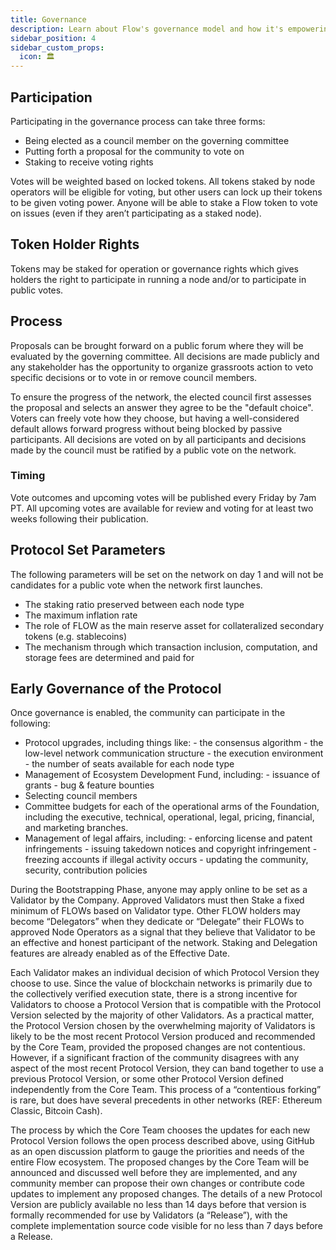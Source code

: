 ```yaml
---
title: Governance
description: Learn about Flow's governance model and how it's empowering our community of users and builders.
sidebar_position: 4
sidebar_custom_props:
  icon: 🏛️
---
```


## Participation

Participating in the governance process can take three forms:

- Being elected as a council member on the governing committee
- Putting forth a proposal for the community to vote on
- Staking to receive voting rights

Votes will be weighted based on locked tokens. All tokens staked by node operators will be eligible for voting, but other users can lock up their tokens to be given voting power. Anyone will be able to stake a Flow token to vote on issues (even if they aren’t participating as a staked node).

## Token Holder Rights

Tokens may be staked for operation or governance rights which gives holders the right to participate in running a node and/or to participate in public votes.

## Process

Proposals can be brought forward on a public forum where they will be evaluated by the governing committee. All decisions are made publicly and any stakeholder has the opportunity to organize grassroots action to veto specific decisions or to vote in or remove council members.

To ensure the progress of the network, the elected council first assesses the proposal and selects an answer they agree to be the "default choice". Voters can freely vote how they choose, but having a well-considered default allows forward progress without being blocked by passive participants. All decisions are voted on by all participants and decisions made by the council must be ratified by a public vote on the network.

### Timing

Vote outcomes and upcoming votes will be published every Friday by 7am PT. All upcoming votes are available for review and voting for at least two weeks following their publication.

## Protocol Set Parameters

The following parameters will be set on the network on day 1 and will not be candidates for a public vote when the network first launches.

- The staking ratio preserved between each node type
- The maximum inflation rate
- The role of FLOW as the main reserve asset for collateralized secondary tokens (e.g. stablecoins)
- The mechanism through which transaction inclusion, computation, and storage fees are determined and paid for

## Early Governance of the Protocol

Once governance is enabled, the community can participate in the following:

- Protocol upgrades, including things like: - the consensus algorithm - the low-level network communication structure - the execution environment - the number of seats available for each node type
- Management of Ecosystem Development Fund, including: - issuance of grants - bug & feature bounties
- Selecting council members
- Committee budgets for each of the operational arms of the Foundation, including the executive, technical, operational, legal, pricing, financial, and marketing branches.
- Management of legal affairs, including: - enforcing license and patent infringements - issuing takedown notices and copyright infringement - freezing accounts if illegal activity occurs - updating the community, security, contribution policies

During the Bootstrapping Phase, anyone may apply online to be set as a Validator by the Company. Approved Validators must then Stake a fixed minimum of FLOWs based on Validator type. Other FLOW holders may become “Delegators” when they dedicate or “Delegate” their FLOWs to approved Node Operators as a signal that they believe that Validator to be an effective and honest participant of the network. Staking and Delegation features are already enabled as of the Effective Date.

Each Validator makes an individual decision of which Protocol Version they choose to use. Since the value of blockchain networks is primarily due to the collectively verified execution state, there is a strong incentive for Validators to choose a Protocol Version that is compatible with the Protocol Version selected by the majority of other Validators. As a practical matter, the Protocol Version chosen by the overwhelming majority of Validators is likely to be the most recent Protocol Version produced and recommended by the Core Team, provided the proposed changes are not contentious. However, if a significant fraction of the community disagrees with any aspect of the most recent Protocol Version, they can band together to use a previous Protocol Version, or some other Protocol Version defined independently from the Core Team. This process of a “contentious forking” is rare, but does have several precedents in other networks (REF: Ethereum Classic, Bitcoin Cash).

The process by which the Core Team chooses the updates for each new Protocol Version follows the open process described above, using GitHub as an open discussion platform to gauge the priorities and needs of the entire Flow ecosystem. The proposed changes by the Core Team will be announced and discussed well before they are implemented, and any community member can propose their own changes or contribute code updates to implement any proposed changes. The details of a new Protocol Version are publicly available no less than 14 days before that version is formally recommended for use by Validators (a “Release”), with the complete implementation source code visible for no less than 7 days before a Release.
